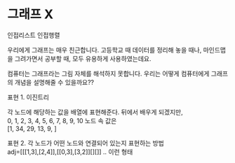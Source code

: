 # 그래프 X

인접리스트 인접행렬



우리에게 그래프는 매우 친근합니다. 고등학교 때 데이터를 정리해 놓을 때나, 마인드맵을 그려가면서 공부할 때, 모두 유용하게 사용하였는데요.

컴퓨터는 그래프라는 그림 자체를 해석하지 못합니다. 우리는 어떻게 컴퓨터에게 그래프의 개념을 설명해줄 수 있을까요??



표현 1. 이진트리

각 노드에 해당하는 값을 배열에 표현해준다. 뒤에서 배우게 되겠지만, \
0, 1, 2, 3, 4, 5, 6, 7, 8, 9, 10 노드 속 값은\
\[1, 34, 29, 13, 9, ]



표현 2. 각 노드가 어떤 노드와 연결되어 있는지 표현하는 방법\
adj=\[\[\[1,3],\[2,4]],\[\[0,3],\[3,2]]\[]\[]] .. 이런 형태

